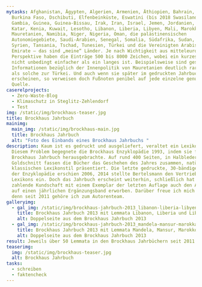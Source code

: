 ```yaml
---
mytasks: Afghanistan, Ägypten, Algerien, Armenien, Äthiopien, Bahrain, Brunei,
  Burkina Faso, Dschibuti, Elfenbeinküste, Eswatini (bis 2018 Swasiland),
  Gambia, Guinea, Guinea-Bissau, Irak, Iran, Israel, Jemen, Jordanien, Kamerun,
  Katar, Kenia, Kuwait, Lesotho, Libanon, Liberia, Libyen, Mali, Marokko,
  Mauretanien, Namibia, Niger, Nigeria, Oman, die palästinensischen
  Autonomiegebiete, Saudi-Arabien, Senegal, Somalia, Südafrika, Sudan, Südsudan,
  Syrien, Tansania, Tschad, Tunesien, Türkei und die Vereinigten Arabischen
  Emirate – das sind „meine“ Länder. Je nach Wichtigkeit aus mitteleuropäischer
  Perspektive haben die Einträge 500 bis 8000 Zeichen, wobei ein kurzes Lemma
  nicht unbedingt einfacher als ein langes ist. Beispielsweise sind gesicherte
  Informationen bezüglich der Innenpolitik von Mauretanien deutlich rarer gesät
  als solche zur Türkei. Und auch wenn sie später im gedruckten Jahrbuch nicht
  erscheinen, so verweisen doch Fußnoten penibel auf jede einzelne genutzte
  Quelle.
caserelprojects:
  - Zero-Waste-Blog
  - Klimaschutz in Steglitz-Zehlendorf
  - Test
img: /static/img/brockhaus-teaser.jpg
title: Brockhaus Jahrbuch
mainimg:
  main_img: /static/img/brockhaus-main.jpg
  title: Brockhaus Jahrbuch
  alt: "Foto des Einbands eines Brockhaus Jahrbuchs "
description: Kaum ist es gedruckt und ausgeliefert, veraltet ein Lexikon schon.
  Diesem Problem begegnete die Brockhaus Enzyklopädie 1993, indem sie fortan ein
  Brockhaus Jahrbuch herausgebrachte. Auf rund 400 Seiten, in Halbleder und mit
  Goldschnitt fassen die Bücher das Geschehen des Jahres zusammen, natürlich im
  klassischen Lexikonstil präsentiert. Die letzte gedruckte, 30-bändige Ausgabe
  der Enzyklopädie erschien 2006, 2014 stellte Bertelsmann den Vertrieb des
  Lexikons ein. Doch das Jahrbuch erscheint weiterhin, schließlich hat die
  zahlende Kundschaft mit einem Exemplar der letzten Auflage auch den Anspruch
  auf einen jährlichen Ergänzungsband erworben. Darüber freue ich mich sehr,
  denn seit 2011 gehöre ich zum Autorenteam.
galleryimg:
  - gal_img: /static/img/brockhaus-jahrbuch-2013_libanon-liberia-libyen.jpg
    title: Brockhaus Jahrbuch 2013 mit Lemmata Libanon, Liberia und Libyen
    alt: Doppelseite aus dem Brockhaus Jahrbuch 2013
  - gal_img: /static/img/brockhaus-jahrbuch-2013_mandela-mansur-marokka-mauretanien.jpg
    title: Brockhaus Jahrbuch 2013 mit Lemmata Mandela, Mansur, Marokko, Mauretanien
    alt: Doppelseite aus dem Brockhaus Jahrbuch 2013
result: Jeweils über 50 Lemmata in den Brockhaus Jahrbüchern seit 2011
teaserimg:
  img: /static/img/brockhaus-teaser.jpg
  alt: Brockhaus Jahrbuch
tasks:
  - schreiben
  - faktencheck
---
```

